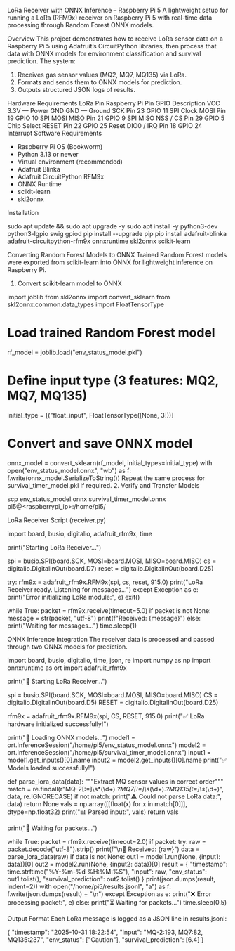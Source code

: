 LoRa Receiver with ONNX Inference – Raspberry Pi 5
A lightweight setup for running a LoRa (RFM9x) receiver on Raspberry Pi 5 with real-time data processing through Random Forest ONNX models.

Overview
This project demonstrates how to receive LoRa sensor data on a Raspberry Pi 5 using Adafruit’s CircuitPython libraries, then process that data with ONNX models for environment classification and survival prediction.
The system:
1. Receives gas sensor values (MQ2, MQ7, MQ135) via LoRa.
2. Formats and sends them to ONNX models for prediction.
3. Outputs structured JSON logs of results.

Hardware Requirements
LoRa Pin	Raspberry Pi Pin	GPIO	Description
VCC	3.3V	—	Power
GND	GND	—	Ground
SCK	Pin 23	GPIO 11	SPI Clock
MOSI	Pin 19	GPIO 10	SPI MOSI
MISO	Pin 21	GPIO 9	SPI MISO
NSS / CS	Pin 29	GPIO 5	Chip Select
RESET	Pin 22	GPIO 25	Reset
DIO0 / IRQ	Pin 18	GPIO 24	Interrupt
Software Requirements
* Raspberry Pi OS (Bookworm)
* Python 3.13 or newer
* Virtual environment (recommended)
* Adafruit Blinka
* Adafruit CircuitPython RFM9x
* ONNX Runtime
* scikit-learn
* skl2onnx

Installation

sudo apt update && sudo apt upgrade -y
sudo apt install -y python3-dev python3-lgpio swig gpiod
pip install --upgrade pip
pip install adafruit-blinka adafruit-circuitpython-rfm9x onnxruntime skl2onnx scikit-learn

Converting Random Forest Models to ONNX
Trained Random Forest models were exported from scikit-learn into ONNX for lightweight inference on Raspberry Pi.
1. Convert scikit-learn model to ONNX

import joblib
from skl2onnx import convert_sklearn
from skl2onnx.common.data_types import FloatTensorType

# Load trained Random Forest model
rf_model = joblib.load("env_status_model.pkl")

# Define input type (3 features: MQ2, MQ7, MQ135)
initial_type = [("float_input", FloatTensorType([None, 3]))]

# Convert and save ONNX model
onnx_model = convert_sklearn(rf_model, initial_types=initial_type)
with open("env_status_model.onnx", "wb") as f:
    f.write(onnx_model.SerializeToString())
Repeat the same process for survival_timer_model.pkl if required.
2. Verify and Transfer Models

scp env_status_model.onnx survival_timer_model.onnx pi5@<raspberrypi_ip>:/home/pi5/

LoRa Receiver Script (receiver.py)

import board, busio, digitalio, adafruit_rfm9x, time

print("Starting LoRa Receiver...")

spi = busio.SPI(board.SCK, MOSI=board.MOSI, MISO=board.MISO)
cs = digitalio.DigitalInOut(board.D7)
reset = digitalio.DigitalInOut(board.D25)

try:
    rfm9x = adafruit_rfm9x.RFM9x(spi, cs, reset, 915.0)
    print("LoRa Receiver ready. Listening for messages...")
except Exception as e:
    print("Error initializing LoRa module:", e)
    exit()

while True:
    packet = rfm9x.receive(timeout=5.0)
    if packet is not None:
        message = str(packet, "utf-8")
        print(f"Received: {message}")
    else:
        print("Waiting for messages...")
    time.sleep(1)

ONNX Inference Integration
The receiver data is processed and passed through two ONNX models for prediction.

import board, busio, digitalio, time, json, re
import numpy as np
import onnxruntime as ort
import adafruit_rfm9x

print("🚀 Starting LoRa Receiver...")

spi = busio.SPI(board.SCK, MOSI=board.MOSI, MISO=board.MISO)
CS = digitalio.DigitalInOut(board.D5)
RESET = digitalio.DigitalInOut(board.D25)

rfm9x = adafruit_rfm9x.RFM9x(spi, CS, RESET, 915.0)
print("✅ LoRa hardware initialized successfully!")

print("🧠 Loading ONNX models...")
model1 = ort.InferenceSession("/home/pi5/env_status_model.onnx")
model2 = ort.InferenceSession("/home/pi5/survival_timer_model.onnx")
input1 = model1.get_inputs()[0].name
input2 = model2.get_inputs()[0].name
print("✅ Models loaded successfully!")

def parse_lora_data(data):
    """Extract MQ sensor values in correct order"""
    match = re.findall(r"MQ-2[:=]\s*(\d+).*?MQ7[:=]\s*(\d+).*?MQ135[:=]\s*(\d+)", data, re.IGNORECASE)
    if not match:
        print("⚠️ Could not parse LoRa data:", data)
        return None
    vals = np.array([[float(x) for x in match[0]]], dtype=np.float32)
    print("📊 Parsed input:", vals)
    return vals

print("📡 Waiting for packets...")

while True:
    packet = rfm9x.receive(timeout=2.0)
    if packet:
        try:
            raw = packet.decode("utf-8").strip()
            print(f"\n📩 Received: {raw}")
            data = parse_lora_data(raw)
            if data is not None:
                out1 = model1.run(None, {input1: data})[0]
                out2 = model2.run(None, {input2: data})[0]
                result = {
                    "timestamp": time.strftime("%Y-%m-%d %H:%M:%S"),
                    "input": raw,
                    "env_status": out1.tolist(),
                    "survival_prediction": out2.tolist()
                }
                print(json.dumps(result, indent=2))
                with open("/home/pi5/results.jsonl", "a") as f:
                    f.write(json.dumps(result) + "\n")
        except Exception as e:
            print("❌ Error processing packet:", e)
    else:
        print("⏳ Waiting for packets...")
    time.sleep(0.5)

Output Format
Each LoRa message is logged as a JSON line in results.jsonl:

{
  "timestamp": "2025-10-31 18:22:54",
  "input": "MQ-2:193, MQ7:82, MQ135:237",
  "env_status": ["Caution"],
  "survival_prediction": [6.4]
}
